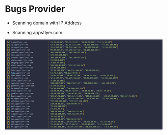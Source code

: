 # Bugs Provider
- Scanning domain with IP Address

- Scanning appsflyer.com 
<center><img src="/Bugs/appsflyer.png" alt="appsflyer"></center>
